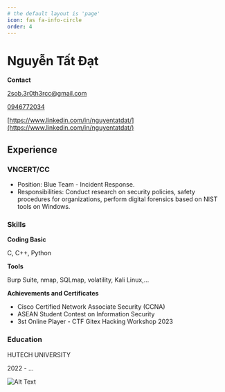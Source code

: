 ```yaml
---
# the default layout is 'page'
icon: fas fa-info-circle
order: 4
---
```


# Nguyễn Tất Đạt

**Contact**

<i class="fa fa-envelope"></i> [2sob.3r0th3rcc@gmail.com](mailto:2sob.3r0th3rcc@gmail.com)

<i class="fa fa-phone"></i> [0946772034](tel:+84946772034)

<i class="fa fa-linkedin"></i> [https://www.linkedin.com/in/nguyentatdat/](https://www.linkedin.com/in/nguyentatdat/)


## Experience

### **VNCERT/CC**
- Position: Blue Team - Incident Response.
- Responsibilities: Conduct research on security policies, safety procedures for organizations, perform digital forensics based on NIST tools on Windows.

### **Skills**

**Coding Basic**

C, C++, Python

**Tools**

Burp Suite, nmap, SQLmap, volatility, Kali Linux,...

**Achievements and Certificates**
- Cisco Certified Network Associate Security (CCNA)
- ASEAN Student Contest on Information Security
- 3st Online Player - CTF Gitex Hacking Workshop 2023

### **Education**

HUTECH UNIVERSITY

2022 - ... 





 
![Alt Text](https://media.giphy.com/media/yBvndlpq8aCvS/giphy.gif)



